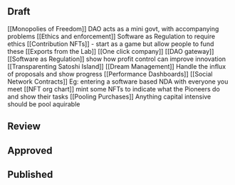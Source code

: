 ## Draft
[[Monopolies of Freedom]] DAO acts as a mini govt, with accompanying problems
[[Ethics and enforcement]] Software as Regulation to require ethics
[[Contribution NFTs]] - start as a game but allow people to fund these
[[Exports from the Lab]]
[[One click company]]
[[DAO gateway]]
[[Software as Regulation]] show how profit control can improve innovation
[[Transparenting Satoshi Island]]
[[Dream Management]] Handle the influx of proposals and show progress
[[Performance Dashboards]]
[[Social Network Contracts]] Eg: entering a software based NDA with everyone you meet
[[NFT org chart]] mint some NFTs to indicate what the Pioneers do and show their tasks
[[Pooling Purchases]] Anything capital intensive should be pool aquirable

## Review


## Approved


## Published
